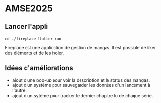 # AMSE2025

## Lancer l'appli

`cd ./fireplace`
`flutter run`

Fireplace est une application de gestion de mangas.
Il est possible de liker des éléments et de les isoler.

## Idées d'améliorations

- ajout d'une pop-up pour voir la description et le status des mangas.
- ajout d'un système pour sauvegarder les données d'un lancement à l'autre.
- ajout d'un sytème pour tracker le dernier chapitre lu de chaque série.
